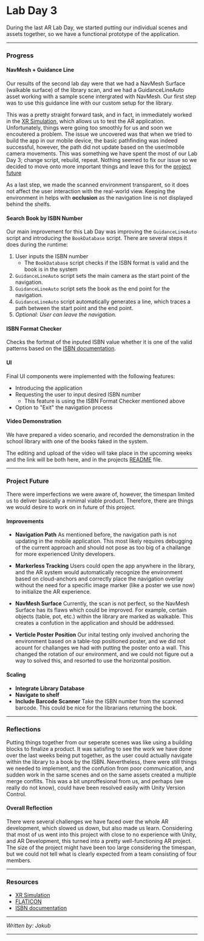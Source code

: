 # Lab Day 3

During the last AR Lab Day, we started putting our individual scenes and assets together, so we have a functional prototype of the application.

---

### Progress

#### NavMesh + Guidance Line

Our results of the second lab day were that we had a NavMesh Surface (walkable surface) of the library scan, and we had a GuidanceLineAuto asset working with a sample scene intergrated with NavMesh. Our first step was to use this guidance line with our custom setup for the library.

This was a pretty straight forward task, and in fact, in immediately worked in the [XR Simulation](https://docs.unity3d.com/Packages/com.unity.xr.arfoundation@5.0/manual/xr-simulation/simulation.html), which allows us to test the AR application. Unfortunately, things were going too smoothly for us and soon we encoutered a problem. The issue we uncovered was that when we tried to build the app in our mobile device, the basic pathfinding was indeed successful, however, the path did not update based on the user/mobile camera movements. This was something we have spent the most of our Lab Day 3; change script, rebuild, repeat. Nothing seemed to fix our issue so we decided to move onto more important things and leave this for the [project future](#project-future)

As a last step, we made the scanned environment transparent, so it does not affect the user interaction with the real-world view. Keeping the environment in helps with **occlusion** as the navigation line is not displayed behind the shelfs.

#### Search Book by ISBN Number

Our main improvement for this Lab Day was improving the `GuidanceLineAuto` script and introducing the `BookDatabase` script. There are several steps it does during the runtime:

1. User inputs the ISBN number
   - The `BookDatabase` script checks if the ISBN format is valid and the book is in the system
2. `GuidanceLineAuto` script sets the main camera as the start point of the navigation.
3. `GuidanceLineAuto` script sets the book as the end point for the navigation.
4. `GuidanceLineAuto` script automatically generates a line, which traces a path between the start point and the end point.
5. _Optional: User can leave the navigation._

#### ISBN Format Checker

Checks the fortmat of the inputed ISBN value whether it is one of the valid patterns based on the [ISBN documentation](https://www.isbn.org/faqs_general_questions).

#### UI

Final UI components were implemented with the following features:

- Introducing the application
- Requesting the user to input desired ISBN number
  - This feature is using the ISBN Format Checker mentioned above
- Option to "Exit" the navigation process

#### Video Demonstration

We have prepared a video scenario, and recorded the demonstration in the school library with one of the books faked in the system.

The editing and upload of the video will take place in the upcoming weeks and the link will be both here, and in the projects [README](../README.md/#video-demonstration) file.

---

### Project Future

There were imperfections we were aware of, however, the timespan limited us to deliver basically a minimal viable product. Therefore, there are things we would desire to work on in future of this project.

#### Improvements

- **Navigation Path**
  As mentioned before, the navigation path is not updating in the mobile application. This most likely requires debugging of the current approach and should not pose as too big of a challange for more experienced Unity developers.

- **Markerless Tracking**
  Users could open the app anywhere in the library, and the AR system would automatically recognize the environment based on cloud-anchors and correctly place the navigation overlay without the need for a specific image marker (like a poster we use now) to initialize the AR experience.

- **NavMesh Surface**
  Currently, the scan is not perfect, so the NavMesh Surface has its flaws which could be improved. For example, certain objects (table, pot, etc.) within the library are marked as walkable. This creates a confution in the application and should be addressed.

- **Verticle Poster Position**
  Our inital testing only involved anchoring the environment based on a table-top positioned poster, and we did not acount for challanges we had with putting the poster onto a wall. This changed the rotation of our environment, and we could not figure out a way to solved this, and resorted to use the horizontal position.

#### Scaling

- **Integrate Library Database**
- **Navigate to shelf**
- **Include Barcode Scanner**
  Take the ISBN number from the scanned barcode. This could be nice for the librarians returning the book.

---

### Reflections

Putting things together from our seperate scenes was like using a building blocks to finalize a product. It was satisfing to see the work we have done over the last weeks being put together, as the user could actually navigate within the library to a book by the ISBN. Nevertheless, there were still things we needed to implement, and the confution from poor communication, and sudden work in the same scenes and on the same assets created a multiple merge conflits. This was a bit unproffesional from us, and perhaps (we really do not know), could have been resolved easily with Unity Version Control.

#### Overall Reflection

There were several challenges we have faced over the whole AR development, which slowed us down, but also made us learn. Considering that most of us went into this project with close to no experience with Unity, and AR Development, this turned into a pretty well-functioning AR project. The size of the project might have been too large considering the timespan, but we could not tell what is clearly expected from a team consisting of four members.

---

### Resources

- [XR Simulation](https://docs.unity3d.com/Packages/com.unity.xr.arfoundation@5.0/manual/xr-simulation/simulation.html)
- [FLATICON](https://www.flaticon.com/free-icons/font)
- [ISBN documentation](https://www.isbn.org/faqs_general_questions)

---

_Written by: Jakub_

---

